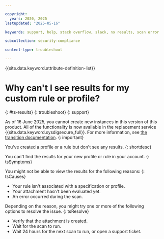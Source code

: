 ```yaml
---

copyright:
  years: 2020, 2025
lastupdated: "2025-05-16"

keywords: support, help, stack overflow, slack, no results, scan error

subcollection: security-compliance

content-type: troubleshoot

---
```


{{site.data.keyword.attribute-definition-list}}

# Why can't I see results for my custom rule or profile?
{: #ts-results}
{: troubleshoot}
{: support}


As of 16 June 2025, you cannot create new instances in this version of this product. All of the functionality is now available in the replacement service {{site.data.keyword.sysdigsecure_full}}. For more information, see [the transition documentation](/docs/security-compliance?topic=security-compliance-scc-transition). 
{: important}


You've created a profile or a rule but don't see any results.
{: shortdesc}


You can't find the results for your new profile or rule in your account. 
{: tsSymptoms}

You might not be able to view the results for the following reasons:
{: tsCauses}

* Your rule isn't associated with a specification or profile.
* Your attachment hasn't been evaluated yet.
* An error occurred during the scan.

Depending on the reason, you might try one or more of the following options to resolve the issue.
{: tsResolve}

* Verify that the attachment is created.
* Wait for the scan to run.
* Wait 24 hours for the next scan to run, or open a support ticket.
